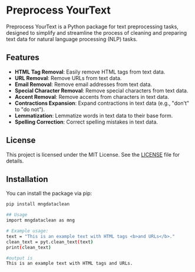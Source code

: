 # Preprocess YourText

Preprocess YourText is a Python package for text preprocessing tasks, designed to simplify and streamline the process of cleaning and preparing text data for natural language processing (NLP) tasks.

## Features

- **HTML Tag Removal**: Easily remove HTML tags from text data.
- **URL Removal**: Remove URLs from text data.
- **Email Removal**: Remove email addresses from text data.
- **Special Character Removal**: Remove special characters from text data.
- **Accent Removal**: Remove accents from characters in text data.
- **Contractions Expansion**: Expand contractions in text data (e.g., "don't" to "do not").
- **Lemmatization**: Lemmatize words in text data to their base form.
- **Spelling Correction**: Correct spelling mistakes in text data.

## License

This project is licensed under the MIT License. See the [LICENSE](LICENSE) file for details.

## Installation

You can install the package via pip:

```bash
pip install mngdataclean

## Usage
import mngdataclean as mng

# Example usage:
text = "This is an example text with HTML tags <b>and URLs</b>."
clean_text = pyt.clean_text(text)
print(clean_text)

#output is 
This is an example text with HTML tags and URLs.



